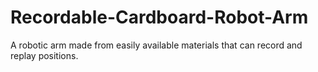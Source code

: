 # Recordable-Cardboard-Robot-Arm
A robotic arm made from easily available materials that can record and replay positions.
